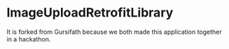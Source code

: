 # ImageUploadRetrofitLibrary
It is forked from Gursifath because we both made this application together in a hackathon.
